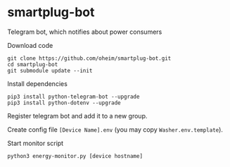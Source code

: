 # smartplug-bot
Telegram bot, which notifies about power consumers

Download code
````
git clone https://github.com/oheim/smartplug-bot.git
cd smartplug-bot
git submodule update --init
````

Install dependencies
````
pip3 install python-telegram-bot --upgrade
pip3 install python-dotenv --upgrade
````

Register telegram bot and add it to a new group.

Create config file `[Device Name].env` (you may copy `Washer.env.template`).

Start monitor script
````
python3 energy-monitor.py [device hostname]
````
